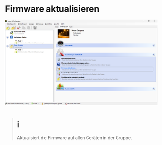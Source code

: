 # Firmware aktualisieren
![Firmware aktualisieren](firmware-aktualisieren.png)  

> # ℹ  
>Aktualisiert die Firmware auf allen Geräten in der Gruppe.  